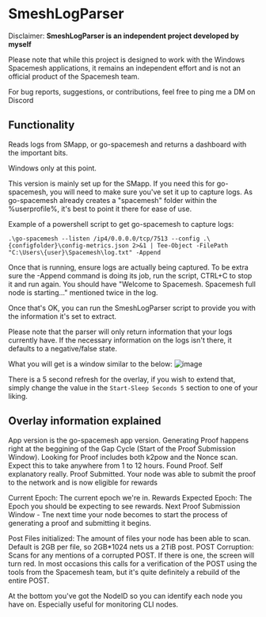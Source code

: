 # SmeshLogParser
Disclaimer:
**SmeshLogParser is an independent project developed by myself**

Please note that while this project is designed to work with the Windows Spacemesh applications, it remains an independent effort and is not an official product of the Spacemesh team.

For bug reports, suggestions, or contributions, feel free to ping me a DM on Discord

Functionality
-
Reads logs from SMapp, or go-spacemesh and returns a dashboard with the important bits.

Windows only at this point.

This version is mainly set up for the SMapp. If you need this for go-spacemesh, you will need to make sure you've set it up to capture logs. As go-spacemesh already creates a "spacemesh" folder within the %userprofile%, it's best to point it there for ease of use. 

Example of a powershell script to get go-spacemesh to capture logs:

```.\go-spacemesh --listen /ip4/0.0.0.0/tcp/7513 --config .\{configfolder}\config-metrics.json 2>&1 | Tee-Object -FilePath "C:\Users\{user}\Spacemesh\log.txt" -Append```

Once that is running, ensure logs are actually being captured. To be extra sure the -Append command is doing its job, run the script, CTRL+C to stop it and run again. You should have "Welcome to Spacemesh. Spacemesh full node is starting..." mentioned twice in the log.

Once that's OK, you can run the SmeshLogParser script to provide you with the information it's set to extract.

Please note that the parser will only return information that your logs currently have. If the necessary information on the logs isn't there, it defaults to a negative/false state.

What you will get is a window similar to the below:
![image](https://github.com/Dumraden/SmeshLogParser/assets/140160132/b2eec966-6f6c-4f99-85f2-e2a451996b39)

There is a 5 second refresh for the overlay, if you wish to extend that, simply change the value in the ```Start-Sleep Seconds 5``` section to one of your liking.

Overlay information explained
-
App version is the go-spacemesh app version.
Generating Proof happens right at the beggining of the Gap Cycle (Start of the Proof Submission Window).
Looking for Proof includes both k2pow and the Nonce scan. Expect this to take anywhere from 1 to 12 hours.
Found Proof. Self explanatory really.
Proof Submitted. Your node was able to submit the proof to the network and is now eligible for rewards

Current Epoch: The current epoch we're in.
Rewards Expected Epoch: The Epoch you should be expecting to see rewards. 
Next Proof Submission Window - Tne next time your node becomes to start the process of generating a proof and submitting it begins.

Post Files initialized: The amount of files your node has been able to scan. Default is 2GB per file, so 2GB*1024 nets us a 2TiB post.
POST Corruption: Scans for any mentions of a corrupted POST. If there is one, the screen will turn red. In most occasions this calls for a verification of the POST using the tools from the Spacemesh team, but it's quite definitely a rebuild of the entire POST.

At the bottom you've got the NodeID so you can identify each node you have on. Especially useful for monitoring CLI nodes.





